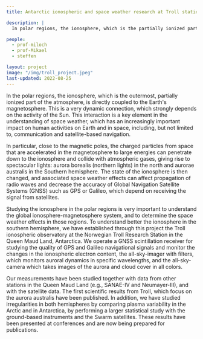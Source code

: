 ```yaml
---
title: Antarctic ionospheric and space weather research at Troll station

description: |
  In polar regions, the ionosphere, which is the partially ionized part of the atmosphere, is directly coupled to the Earth's magnetosphere. This is a very dynamic coupling, which strongly depends on the activity of the Sun, solar wind, and interplanetary magnetic field. This interaction is a key element in the understanding of space weather, which has an increasingly important impact on human activities on Earth and in space, including, but not limited to, communication and satellite-based navigation.

people:
  - prof-miloch
  - prof-Mikael
  - steffen

layout: project
image: "/img/troll_project.jpeg"
last-updated: 2022-08-25
---
```


In the polar regions, the ionosphere, which is the outermost, partially ionized part of the atmosphere, is directly coupled to the Earth's magnetosphere. This is a very dynamic connection, which strongly depends on the activity of the Sun. This interaction is a key element in the understanding of space weather, which has an increasingly important impact on human activities on Earth and in space, including, but not limited to, communication and satellite-based navigation.

 In particular, close to the magnetic poles, the charged particles from space that are accelerated in the magnetosphere to large energies can penetrate down to the ionosphere and collide with atmospheric gases, giving rise to spectacular lights: aurora borealis (northern lights) in the north and aurorae australis in the Southern hemisphere. The state of the ionosphere is then changed, and associated space weather effects can affect propagation of radio waves and decrease the accuracy of Global Navigation Satellite Systems (GNSS) such as GPS or Galileo, which depend on receiving the signal from satellites.

 Studying the ionosphere in the polar regions is very important to understand the global ionosphere-magnetosphere system, and to determine the space weather effects in those regions. To understand better the ionosphere in the southern hemisphere, we have established through this project the Troll ionospheric observatory at the Norwegian Troll Research Station in the Queen Maud Land, Antarctica. We operate a GNSS scintillation receiver for studying the quality of GPS and Galileo navigational signals and monitor the changes in the ionospheric electron content, the all-sky-imager with filters, which monitors auroral dynamics in specific wavelengths, and the all-sky-camera which takes images of the aurora and cloud cover in all colors.

 Our measurements have been studied together with data from other stations in the Queen Maud Land (e.g., SANAE-IV and Neumayer-III), and with the satellite data. The first scientific results from Troll, which focus on the aurora australis have been published. In addition, we have studied irregularities in both hemispheres by comparing plasma variability in the Arctic and in Antarctica, by performing a larger statistical study with the ground-based instruments and the Swarm satellites. These results have been presented at conferences and are now being prepared for publications.
